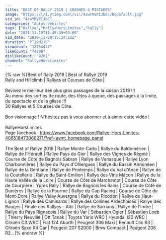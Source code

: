 ```yaml
---
title: "BEST OF RALLY 2019 | CRASHES & MISTAKES"
image: "https:\/\/i.ytimg.com\/vi\/4zwYRVPIJbE\/hqdefault.jpg"
vid_id: "4zwYRVPIJbE"
categories: "Autos-Vehicles"
tags: ["Rallye","RallyeHorsLimites","Rally"]
date: "2021-11-19T11:49:39+03:00"
vid_date: "2019-11-29T15:34:12Z"
duration: "PT19M21S"
viewcount: "12764427"
likeCount: "74208"
dislikeCount: "8201"
channel: "RallyeHorsLimites"
---
```

{% raw %}Best of Rally 2019 | Best of Rallye 2019<br />Rally and Hillclimb | Rallyes et Courses de Côte | <br /><br />Revivez le meilleur des plus gros passages de la saison 2019 !!!<br />Au menu des sorties de route, des têtes à queue, des passages à la limite, du spectacle et de la glisse !!!<br />30 Rallyes et 5 Courses de Côte.<br /><br />Bon visionnage ! N'hésitez pas à vous abonner et à aimer cette vidéo ! <br /><br />RallyeHorsLimites<br />Page facebook : <a rel="nofollow" target="blank" href="https://www.facebook.com/Rallye-Hors-Limites-406518473066271/?ref=aymt_homepage_panel">https://www.facebook.com/Rallye-Hors-Limites-406518473066271/?ref=aymt_homepage_panel</a><br /><br />The Best of Rallye 2019 | Rallye Monte-Carlo | Rallye du Baldomérien | Rallye de l'Hérault | Rallye Pays du Gier | Rallye des Vignes de Régnié | Course de Côte de Bagnols Sabran | Rallye de Venasque | Rallye Lyon Charbonnières | Rallye du Pays d'Olliergues | Rallye du Bassin Annonéen | Rallye de la Gentiane | Rallye de Printemps | Rallye du Val d'Ance | Rallye de la Coutellerie | Rallye du Saint-Emilion | Rallye des Vins Mâcon | Rallye de la Haute Vallée de la Loire | Course de Côte de Marchampt | Course de Côte de Courpière | Ypres Rally | Rallye de Bagnols les Bains | Course de Côte de Dunières | Rallye de la Fourme | Rallye du Gap Racing | Course de Côte du Mont-Dore | Rallye Velay Auvergne | Rallye du Picodon | Rallye du Haut-Lignon | Rallye des Camisards | Rallye des Collines Ardéchoises | Rallye des Bauges | Finale des Rallyes - Albi | Rallye de Sarrians | Rallye de l'Indre | Rallye du Pays Rignacois | Rallye du Var | Sébastien Ogier | Sébastien Loeb | Thierry Neuville | Ott Tanak | Toyota Yaris WRC | Hyundai I20 WRC | Citroën C3 WRC | Fiat 124 Abarth | Peugeot 306 Maxi | Renault Clio R3 | Citroën Saxo Kit Car | Peugeot 207 S2000 | Bmw Compact | Peugeot 208 R2...{% endraw %}
